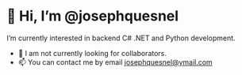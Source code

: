 👋 Hi, I’m @josephquesnel
===============
I’m currently interested in backend C# .NET and Python development.
- 💞️ I am not currently looking for collaborators. 
- 📫 You can contact me by email josephquesnel@ymail.com

<!---
josephquesnel/josephquesnel is a ✨ special ✨ repository because its `README.md` (this file) appears on your GitHub profile.
You can click the Preview link to take a look at your changes.
--->
